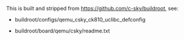 
This is built and stripped from https://github.com/c-sky/buildroot, see:

- buildroot/configs/qemu_csky_ck810_uclibc_defconfig

- buildroot/board/qemu/csky/readme.txt
